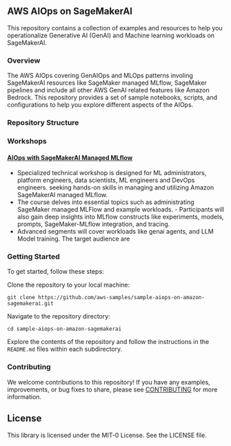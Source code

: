## AWS AIOps on SageMakerAI 

This repository contains a collection of examples and resources to help you operationalize Generative AI (GenAI) and Machine learning workloads on SageMakerAI.

### Overview
The AWS AIOps covering GenAIOps and MLOps patterns involing SageMakerAI resources like SageMaker managed MLflow, SageMaker pipelines and include all other AWS GenAI related features like Amazon Bedrock. This repository provides a set of sample notebooks, scripts, and configurations to help you explore different aspects of the AIOps.

### Repository Structure
### Workshops
#### [AIOps with SageMakerAI Managed MLflow](./workshops/aiops-with-sagemaker-mlflow/)
- Specialized technical workshop is designed for ML administrators, platform engineers, data scientists, ML engineers and DevOps engineers. seeking hands-on skills in managing and utilizing Amazon SageMakerAI managed MLflow. 
- The course delves into essential topics such as administrating SageMaker managed MLFlow and example workloads. - Participants will also gain deep insights into MLflow constructs like experiments, models, prompts, SageMaker-MLflow integration, and tracing. 
- Advanced segments will cover workloads like genai agents, and LLM Model training. The target audience are 


### Getting Started
To get started, follow these steps:

Clone the repository to your local machine:

```
git clone https://github.com/aws-samples/sample-aiops-on-amazon-sagemakerai.git
```
    
Navigate to the repository directory:

```
cd sample-aiops-on-amazon-sagemakerai
```

    
Explore the contents of the repository and follow the instructions in the `README.md` files within each subdirectory.

### Contributing

We welcome contributions to this repository! If you have any examples, improvements, or bug fixes to share, please see [CONTRIBUTING](CONTRIBUTING.md#security-issue-notifications) for more information.

## License

This library is licensed under the MIT-0 License. See the LICENSE file.


